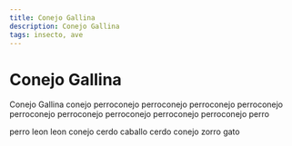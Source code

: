 ```yaml
---
title: Conejo Gallina
description: Conejo Gallina
tags: insecto, ave
---
```


# Conejo Gallina

Conejo Gallina conejo perroconejo perroconejo perroconejo perroconejo perroconejo perroconejo perroconejo perroconejo perroconejo perro

perro leon leon conejo cerdo caballo cerdo conejo zorro gato